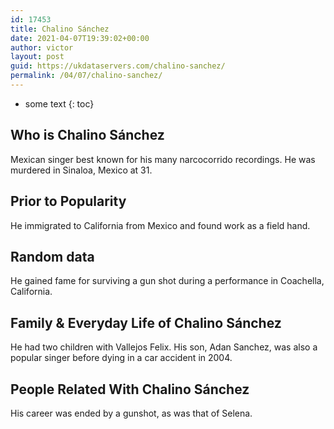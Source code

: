 ```yaml
---
id: 17453
title: Chalino Sánchez
date: 2021-04-07T19:39:02+00:00
author: victor
layout: post
guid: https://ukdataservers.com/chalino-sanchez/
permalink: /04/07/chalino-sanchez/
---
```


* some text
{: toc}


## Who is Chalino Sánchez



Mexican singer best known for his many narcocorrido recordings. He was murdered in Sinaloa, Mexico at 31. 

                
                
                
## Prior to Popularity



He immigrated to California from Mexico and found work as a field hand.

                
                
                
## Random data



He gained fame for surviving a gun shot during a performance in Coachella, California.

                
                
                
## Family & Everyday Life of Chalino Sánchez



He had two children with Vallejos Felix. His son, Adan Sanchez, was also a popular singer before dying in a car accident in 2004. 

                
                
                
## People Related With Chalino Sánchez



His career was ended by a gunshot, as was that of Selena.

                
              
            
          
          
          